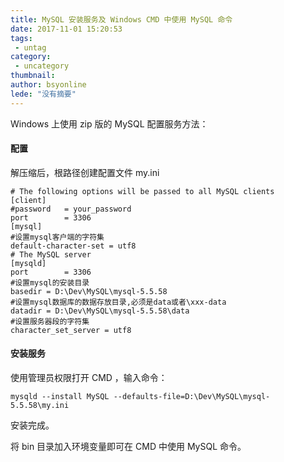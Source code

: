 ```yaml
---
title: MySQL 安装服务及 Windows CMD 中使用 MySQL 命令
date: 2017-11-01 15:20:53
tags:
 - untag
category: 
 - uncategory
thumbnail: 
author: bsyonline
lede: "没有摘要"
---
```




Windows 上使用 zip 版的 MySQL 配置服务方法：

#### 配置

解压缩后，根路径创建配置文件 my.ini

```
# The following options will be passed to all MySQL clients  
[client]  
#password   = your_password  
port        = 3306  
[mysql]  
#设置mysql客户端的字符集  
default-character-set = utf8  
# The MySQL server  
[mysqld]  
port        = 3306  
#设置mysql的安装目录  
basedir = D:\Dev\MySQL\mysql-5.5.58
#设置mysql数据库的数据存放目录,必须是data或者\xxx-data  
datadir = D:\Dev\MySQL\mysql-5.5.58\data  
#设置服务器段的字符集  
character_set_server = utf8  
```

#### 安装服务

使用管理员权限打开 CMD ，输入命令：

```
mysqld --install MySQL --defaults-file=D:\Dev\MySQL\mysql-5.5.58\my.ini
```

安装完成。

将 bin 目录加入环境变量即可在 CMD 中使用 MySQL 命令。